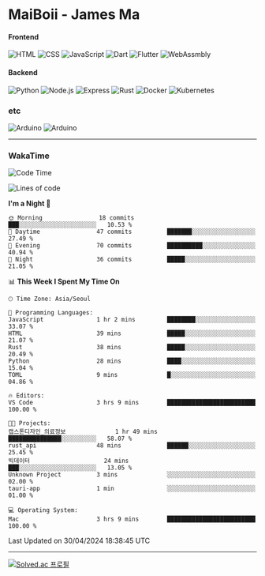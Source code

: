 # MaiBoii - James Ma

#### Frontend
![HTML](https://img.shields.io/badge/-HTML-E34F26?style=flat-square&logo=html5&logoColor=white)
![CSS](https://img.shields.io/badge/-CSS-1572B6?style=flat-square&logo=css3)
![JavaScript](https://img.shields.io/badge/-JavaScript-F7DF1E?style=flat-square&logo=javascript&logoColor=black)
![Dart](https://img.shields.io/badge/-Dart-0175C2?style=flat-square&logo=dart)
![Flutter](https://img.shields.io/badge/-Flutter-02569B?style=flat-square&logo=flutter)
![WebAssmbly](https://img.shields.io/badge/-WebAssembly-654FF0?style=flat-square&logo=webassembly&logoColor=white)


#### Backend
![Python](https://img.shields.io/badge/-Python-3776AB?style=flat-square&logo=python&logoColor=white)
![Node.js](https://img.shields.io/badge/-Node.js-339933?style=flat-square&logo=node.js&logoColor=white)
![Express](https://img.shields.io/badge/-Express-339933?style=flat-square&logo=express&logoColor=white)
![Rust](https://img.shields.io/badge/-Rust-000000?style=flat-square&logo=rust&logoColor=white)
![Docker](https://img.shields.io/badge/-Docker-2496ED?style=flat-square&logo=docker&logoColor=white)
![Kubernetes](https://img.shields.io/badge/-Kubernetes-326CE5?style=flat-square&logo=kubernetes&logoColor=white)


### etc
![Arduino](https://img.shields.io/badge/-Arduino-00878F?style=flat-square&logo=arduino&logoColor=white)
![Arduino](https://img.shields.io/badge/-Bevy-232326?style=flat-square&logo=bevy&logoColor=white)

---
### WakaTime
<!--START_SECTION:waka-->
![Code Time](http://img.shields.io/badge/Code%20Time-815%20hrs%2020%20mins-blue)

![Lines of code](https://img.shields.io/badge/From%20Hello%20World%20I%27ve%20Written-152.1%20thousand%20lines%20of%20code-blue)

**I'm a Night 🦉** 

```text
🌞 Morning                18 commits          ███░░░░░░░░░░░░░░░░░░░░░░   10.53 % 
🌆 Daytime                47 commits          ███████░░░░░░░░░░░░░░░░░░   27.49 % 
🌃 Evening                70 commits          ██████████░░░░░░░░░░░░░░░   40.94 % 
🌙 Night                  36 commits          █████░░░░░░░░░░░░░░░░░░░░   21.05 % 
```


📊 **This Week I Spent My Time On** 

```text
🕑︎ Time Zone: Asia/Seoul

💬 Programming Languages: 
JavaScript               1 hr 2 mins         ████████░░░░░░░░░░░░░░░░░   33.07 % 
HTML                     39 mins             █████░░░░░░░░░░░░░░░░░░░░   21.07 % 
Rust                     38 mins             █████░░░░░░░░░░░░░░░░░░░░   20.49 % 
Python                   28 mins             ████░░░░░░░░░░░░░░░░░░░░░   15.04 % 
TOML                     9 mins              █░░░░░░░░░░░░░░░░░░░░░░░░   04.86 % 

🔥 Editors: 
VS Code                  3 hrs 9 mins        █████████████████████████   100.00 % 

🐱‍💻 Projects: 
캡스톤디자인_의료정보              1 hr 49 mins        ███████████████░░░░░░░░░░   58.07 % 
rust_api                 48 mins             ██████░░░░░░░░░░░░░░░░░░░   25.45 % 
빅데이터                     24 mins             ███░░░░░░░░░░░░░░░░░░░░░░   13.05 % 
Unknown Project          3 mins              ░░░░░░░░░░░░░░░░░░░░░░░░░   02.00 % 
tauri-app                1 min               ░░░░░░░░░░░░░░░░░░░░░░░░░   01.00 % 

💻 Operating System: 
Mac                      3 hrs 9 mins        █████████████████████████   100.00 % 
```


 Last Updated on 30/04/2024 18:38:45 UTC
<!--END_SECTION:waka-->
---
[![Solved.ac
프로필](http://mazassumnida.wtf/api/v2/generate_badge?boj=msu2020)](https://solved.ac/msu2020)
